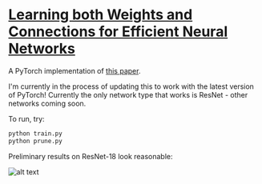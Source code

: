# [Learning both Weights and Connections for Efficient Neural Networks](https://arxiv.org/abs/1506.02626)

A PyTorch implementation of [this paper](https://arxiv.org/abs/1506.02626).

I'm currently in the process of updating this to work with the latest version of PyTorch! Currently the only network type that works is ResNet - other networks coming soon. 

To run, try:
```bash
python train.py
python prune.py
```

Preliminary results on ResNet-18 look reasonable:

![alt text]('resnet-18.png')
